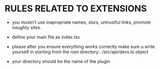 # RULES RELATED TO EXTENSIONS

- you mustn't use inapropriate names, slurs, untrustful links, promote *naughty* sites.

- define your main file as index.tsx
  
- please after you ensure everything works correctly make sure u write yourself in
  starting from the root directory: ./src/api/devs.ts object

- your directory should be the name of the plugin
